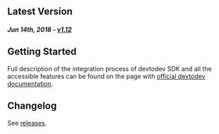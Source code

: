 Latest Version 
--------------
##### _Jun 14th, 2018_ - [v1.12](https://github.com/devtodev-analytics/air-sdk/releases/latest)

Getting Started
---------------
Full description of the integration process of devtodev SDK and all the accessible features can be found on the page with [official devtodev documentation](https://www.devtodev.com/help/118).

Changelog
---------
See [releases](https://github.com/devtodev-analytics/air-sdk/releases).
